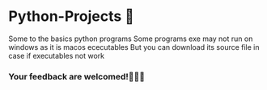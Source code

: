 # Python-Projects 🐍

Some to the basics python programs
Some programs exe may not run on windows as it is macos ececutables
But you can download its source file in case if executables not work 

### Your feedback are welcomed!🐍😁🐍
